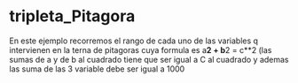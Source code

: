 # tripleta_Pitagora
En este ejemplo recorremos el rango de cada uno de las variables q intervienen en la terna de pitagoras cuya formula es a**2 + b**2 = c**2 (las sumas de a y de b al cuadrado tiene que  ser igual a C al cuadrado y ademas las suma de las 3 variable debe ser igual a 1000
